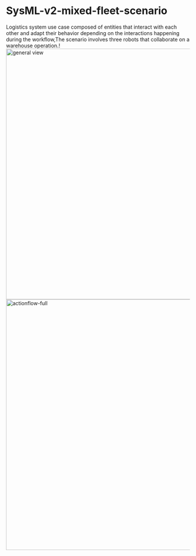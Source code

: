 # SysML-v2-mixed-fleet-scenario
Logistics system use case composed of entities that interact with each other and adapt their behavior depending on the interactions happening during the workflow,The scenario involves three robots that collaborate on a warehouse operation.!
<img width="686" alt="general view" src="https://github.com/user-attachments/assets/e50f9332-56b3-4d42-aa35-40c36739e420" />
<img width="686" alt="actionflow-full" src="https://github.com/user-attachments/assets/b8636843-27bd-4ec3-ab3e-8091c78a4a15" />


